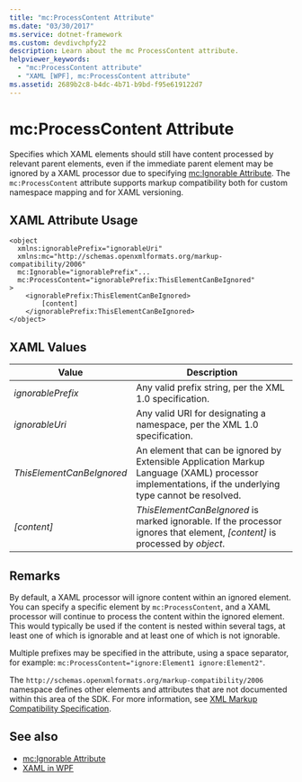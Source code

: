 ```yaml
---
title: "mc:ProcessContent Attribute"
ms.date: "03/30/2017"
ms.service: dotnet-framework
ms.custom: devdivchpfy22
description: Learn about the mc ProcessContent attribute.
helpviewer_keywords:
  - "mc:ProcessContent attribute"
  - "XAML [WPF], mc:ProcessContent attribute"
ms.assetid: 2689b2c8-b4dc-4b71-b9bd-f95e619122d7
---
```

# mc:ProcessContent Attribute

Specifies which XAML elements should still have content processed by relevant parent elements, even if the immediate parent element may be ignored by a XAML processor due to specifying [mc:Ignorable Attribute](mc-ignorable-attribute.md). The `mc:ProcessContent` attribute supports markup compatibility both for custom namespace mapping and for XAML versioning.

## XAML Attribute Usage

```xaml
<object
  xmlns:ignorablePrefix="ignorableUri"
  xmlns:mc="http://schemas.openxmlformats.org/markup-compatibility/2006"
  mc:Ignorable="ignorablePrefix"...
  mc:ProcessContent="ignorablePrefix:ThisElementCanBeIgnored"
>
    <ignorablePrefix:ThisElementCanBeIgnored>
        [content]
    </ignorablePrefix:ThisElementCanBeIgnored>
</object>
```

## XAML Values

| Value | Description |
|-------|-------------|
|*ignorablePrefix*|Any valid prefix string, per the XML 1.0 specification.|
|*ignorableUri*|Any valid URI for designating a namespace, per the XML 1.0 specification.|
|*ThisElementCanBeIgnored*|An element that can be ignored by Extensible Application Markup Language (XAML) processor implementations, if the underlying type cannot be resolved.|
|*[content]*|*ThisElementCanBeIgnored* is marked ignorable. If the processor ignores that element, *[content]* is processed by *object*.|

## Remarks

 By default, a XAML processor will ignore content within an ignored element. You can specify a specific element by `mc:ProcessContent`, and a XAML processor will continue to process the content within the ignored element. This would typically be used if the content is nested within several tags, at least one of which is ignorable and at least one of which is not ignorable.

 Multiple prefixes may be specified in the attribute, using a space separator, for example: `mc:ProcessContent="ignore:Element1 ignore:Element2"`.

 The `http://schemas.openxmlformats.org/markup-compatibility/2006` namespace defines other elements and attributes that are not documented within this area of the SDK. For more information, see [XML Markup Compatibility Specification](/office/open-xml/general/introduction-to-markup-compatibility#markup-compatibility-in-the-open-xml-file-formats-specification).

## See also

- [mc:Ignorable Attribute](mc-ignorable-attribute.md)
- [XAML in WPF](xaml-in-wpf.md)
